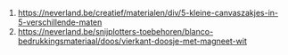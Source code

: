 1. https://neverland.be/creatief/materialen/div/5-kleine-canvaszakjes-in-5-verschillende-maten
2. https://neverland.be/snijplotters-toebehoren/blanco-bedrukkingsmateriaal/doos/vierkant-doosje-met-magneet-wit 
